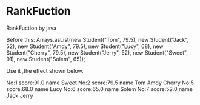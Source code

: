 # RankFuction
RankFuction by java

Before this:
Arrays.asList(new Student("Tom", 79.5), new Student("Jack", 52), new Student("Amdy", 79.5),
                new Student("Lucy", 68), new Student("Cherry", 79.5), new Student("Jerry", 52), new Student("Sweet", 91),
                new Student("Solem", 65));

Use it ,the effect shown below.

No:1	score:91.0	name  Sweet
No:2	score:79.5	name  Tom  Amdy  Cherry
No:5	score:68.0	name  Lucy
No:6	score:65.0	name  Solem
No:7	score:52.0	name  Jack  Jerry